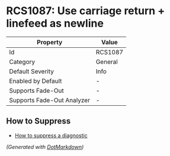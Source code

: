 # RCS1087: Use carriage return \+ linefeed as newline

| Property                    | Value   |
| --------------------------- | ------- |
| Id                          | RCS1087 |
| Category                    | General |
| Default Severity            | Info    |
| Enabled by Default          | \-      |
| Supports Fade\-Out          | \-      |
| Supports Fade\-Out Analyzer | \-      |

## How to Suppress

* [How to suppress a diagnostic](../HowToConfigureAnalyzers.md#how-to-suppress-a-diagnostic)

*\(Generated with [DotMarkdown](http://github.com/JosefPihrt/DotMarkdown)\)*
